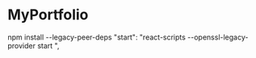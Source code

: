 # MyPortfolio

npm install --legacy-peer-deps
    "start": "react-scripts --openssl-legacy-provider start ",
